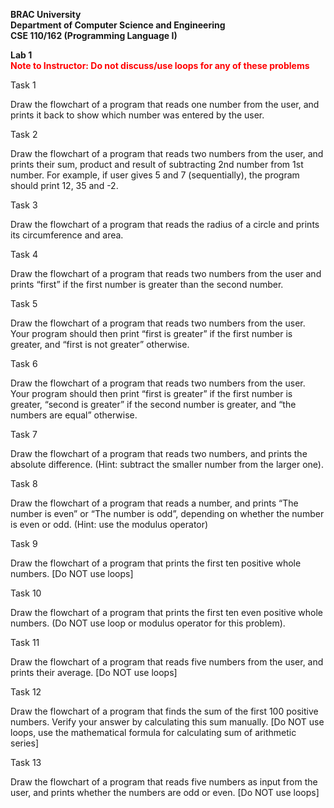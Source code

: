 <b>BRAC University <br>
Department of Computer Science and Engineering <br>
CSE 110/162 (Programming Language I)

Lab 1</b> <br>
<b> <font color="red"> Note to Instructor: Do not discuss/use loops for any of these problems </b> </font> <br>

Task 1

Draw the flowchart of a program that reads one number from the user, and prints it back to show which number was entered by the user.

Task 2

Draw the flowchart of a program that reads two numbers from the user, and prints their sum, product and result of subtracting 2nd number from 1st number. For example, if user gives 5 and 7 (sequentially), the program should print 12, 35 and -2.

Task 3

Draw the flowchart of a program that reads the radius of a circle and prints its circumference and area.

Task 4

Draw the flowchart of a program that reads two numbers from the user and prints “first” if the first number is greater than the second number.

Task 5

Draw the flowchart of a program that reads two numbers from the user. Your program should then print “first is greater” if the first number is greater, and “first is not greater” otherwise.

Task 6

Draw the flowchart of a program that reads two numbers from the user. Your program should then print “first is greater” if the first number is greater, “second is greater” if the second number is greater, and “the numbers are equal” otherwise.

Task 7

Draw the flowchart of a program that reads two numbers, and prints the absolute difference. (Hint: subtract the smaller number from the larger one).

Task 8

Draw the flowchart of a program that reads a number, and prints “The number is even” or “The number is odd”, depending on whether the number is even or odd. (Hint: use the modulus operator)


Task 9

Draw the flowchart of a program that prints the first ten positive whole numbers. [Do NOT use loops]



Task 10

Draw the flowchart of a program that prints the first ten even positive whole numbers. (Do NOT use loop or modulus operator for this problem).

Task 11

Draw the flowchart of a program that reads five numbers from the user, and prints their average. [Do NOT use loops]

Task 12

Draw the flowchart of a program that finds the sum of the first 100 positive numbers. Verify your answer by calculating this sum manually. [Do NOT use loops, use the mathematical formula for calculating sum of arithmetic series]

Task 13

Draw the flowchart of a program that reads five numbers as input from the user, and prints whether the numbers are odd or even. [Do NOT use loops]

